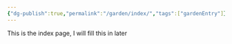 ```yaml
---
{"dg-publish":true,"permalink":"/garden/index/","tags":["gardenEntry"]}
---
```


This is the index page, I will fill this in later